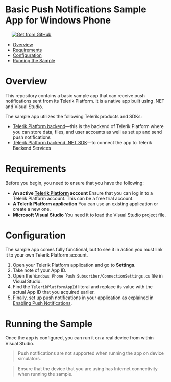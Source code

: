 # Basic Push Notifications Sample App for Windows Phone

<a href="https://github.com/telerik/backend-services-push-windowsphone" target="_blank"><img style="padding-left:20px" src="http://docs.telerik.com/platform/samples/images/get-github.png" alt="Get from GitHub" title="Get from GitHub"></a>

<a id="top"></a>
* [Overview](#overview)
* [Requirements](#requirements)
* [Configuration](#configuration)
* [Running the Sample](#running-the-sample)

# Overview

This repository contains a basic sample app that can receive push notifications sent from its Telerik Platform. It is a native app built using .NET and Visual Studio.

The sample app utilizes the following Telerik products and SDKs:

- [Telerik Platform backend](http://docs.telerik.com/platform/backend-services/)&mdash;this is the backend of Telerik Platform where you can store data, files, and user accounts as well as set up and send push notifications
- [Telerik Platform backend .NET SDK](http://docs.telerik.com/platform/backend-services/dotnet/getting-started-dotnet-sdk)&mdash;to connect the app to Telerik Backend Services

# Requirements

Before you begin, you need to ensure that you have the following:

- **An active [Telerik Platform](https://platform.telerik.com) account**
Ensure that you can log in to a Telerik Platform account. This can be a free trial account.
- **A Telerik Platform application** You can use an existing application or create a new one. 
- **Microsoft Visual Studio** You need it to load the Visual Studio project file.

# Configuration

The sample app comes fully functional, but to see it in action you must link it to your own Telerik Platform account.

1. Open your Telerik Platform application and go to **Settings**.
2. Take note of your App ID.
3. Open the `Windows Phone Push Subscriber/ConnectionSettings.cs` file in Visual Studio.
4. Find the `TelerikPlatformAppId` literal and replace its value with the actual App ID that you acquired earlier.
5. Finally, set up push notifications in your application as explained in [Enabling Push Notifications](http://docs.telerik.com/platform/backend-services/dotnet/push-notifications/push-enabling).

# Running the Sample

Once the app is configured, you can run it on a real device from within Visual Studio.

> Push notifications are not supported when running the app on device simulators.

> Ensure that the device that you are using has Internet connectivity when running the sample.


